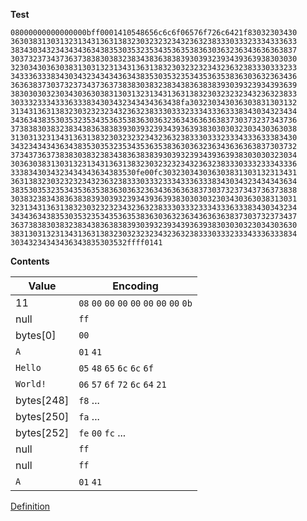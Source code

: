 **Test**
```
08000000000000000bff0001410548656c6c6f06576f726c6421f83032303430
3630383130313231343136313832303232323432363238333033323334333633
3834303432343434363438353035323534353635383630363236343636363837
3037323734373637383830383238343836383839303932393439363938303030
3230343036303831303132313431363138323032323234323632383330333233
3433363338343034323434343634383530353235343536353836303632363436
3636383730373237343736373838303832383438363838393039323934393639
3830303032303430363038313031323134313631383230323232343236323833
30333233343336333834303432343434363438fa303230343036303831303132
3134313631383230323232343236323833303332333433363338343034323434
3436343835303532353435363538363036323634363636383730373237343736
3738383038323834383638383930393239343936393830303032303430363038
3130313231343136313832303232323432363238333033323334333633383430
3432343434363438353035323534353635383630363236343636363837303732
3734373637383830383238343836383839303932393439363938303030323034
3036303831303132313431363138323032323234323632383330333233343336
3338343034323434343634383530fe00fc303230343036303831303132313431
3631383230323232343236323833303332333433363338343034323434343634
3835303532353435363538363036323634363636383730373237343736373838
3038323834383638383930393239343936393830303032303430363038313031
3231343136313832303232323432363238333033323334333633383430343234
3434363438353035323534353635383630363236343636363837303732373437
3637383830383238343836383839303932393439363938303030323034303630
3831303132313431363138323032323234323632383330333233343336333834
30343234343436343835303532ffff0141
```
**Contents**

| Value | Encoding |
| ------| -------- |
| 11 | `08` `00` `00` `00` `00` `00` `00` `00` `0b` |
| null | `ff` |
| bytes[0] | `00` |
| `A` | `01`  `41` |
| `Hello` | `05`  `48` `65`  `6c` `6c` `6f` |
| `World!` |  `06` `57` `6f` `72` `6c` `64` `21` |
| bytes[248] | `f8` ... |
| bytes[250] | `fa` ... |
| bytes[252] | `fe` `00` `fc` ... |
| null | `ff` |
| null | `ff` |
| `A` | `01`  `41` |

[Definition](https://github.com/jesusjorge/s13n/wiki/2.2)
